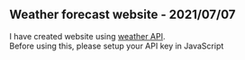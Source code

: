 ## Weather forecast website - 2021/07/07
I have created website using [weather API](https://openweathermap.org/).\
Before using this, please setup your API key in JavaScript
